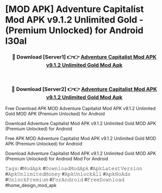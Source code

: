 # [MOD APK] Adventure Capitalist Mod APK v9.1.2 Unlimited Gold - (Premium Unlocked) for Android l30al



<div align="center">
<h3>🔴 Download [Server1] 👉👉 <a href="https://momento.my/?title=Adventure_Capitalist_Mod_APK_v9.1.2_Unlimited_Gold">Adventure Capitalist Mod APK v9.1.2 Unlimited Gold Mod Apk</a></h3><br>

<h3>🔴 Download [Server2] 👉👉 <a href="https://momento.my/?title=Adventure_Capitalist_Mod_APK_v9.1.2_Unlimited_Gold">Adventure Capitalist Mod APK v9.1.2 Unlimited Gold Mod Apk</a></h3>
</div>



Free Download APK MOD Adventure Capitalist Mod APK v9.1.2 Unlimited Gold MOD APK (Premium Unlocked) for Android

Download Adventure Capitalist Mod APK v9.1.2 Unlimited Gold MOD APK (Premium Unlocked) for Android

Free APK MOD Adventure Capitalist Mod APK v9.1.2 Unlimited Gold MOD APK (Premium Unlocked) for Android

Download Adventure Capitalist Mod APK v9.1.2 Unlimited Gold MOD APK (Premium Unlocked) for Android Mod For Android

𝚃𝚊𝚐𝚜: #𝙼𝚘𝚍𝙰𝚙𝚔 #𝙳𝚘𝚠𝚗𝚕𝚘𝚊𝚍𝙼𝚘𝚍𝙰𝚙𝚔 #𝙰𝚙𝚔𝙻𝚊𝚝𝚎𝚜𝚝𝚅𝚎𝚛𝚜𝚒𝚘𝚗 #𝙰𝚙𝚔𝚄𝚗𝚕𝚒𝚖𝚒𝚝𝚎𝚍𝙼𝚘𝚗𝚎𝚢 #𝙰𝚙𝚔𝚄𝚗𝚕𝚘𝚌𝚔𝙰𝚕𝚕 #𝙰𝚙𝚔𝙽𝚘𝙰𝚍𝚜 #𝚄𝚗𝚕𝚘𝚌𝚔𝙿𝚛𝚎𝚖𝚒𝚞𝚖 #𝙵𝚘𝚛𝙰𝚗𝚍𝚛𝚘𝚒𝚍 #𝙵𝚛𝚎𝚎𝙳𝚘𝚠𝚗𝚕𝚘𝚊𝚍 #home_design_mod_apk

